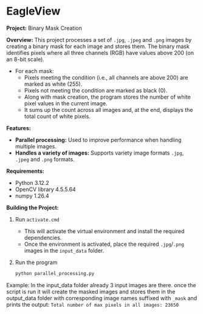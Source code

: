 # EagleView
**Project:** Binary Mask Creation

**Overview:**
This project processes a set of `.jpg`, `.jpeg` and `.png` images by creating a binary mask for each image and stores them. The binary mask identifies pixels where all three channels (RGB) have values above 200 (on an 8-bit scale).

- For each mask:
  - Pixels meeting the condition (i.e., all channels are above 200) are marked as white (255).
  - Pixels not meeting the condition are marked as black (0).
  - Along with mask creation, the program stores the number of white pixel values in the current image.
  - It sums up the count across all images and, at the end, displays the total count of white pixels.

**Features:**
- **Parallel processing:** Used to improve performance when handling multiple images.
- **Handles a variety of images:** Supports variety image formats `.jpg`, `.jpeg` and `.png` formats.

**Requirements:**
- Python 3.12.2
- OpenCV library 4.5.5.64
- numpy 1.26.4

**Building the Project:**
1. Run `activate.cmd`
   - This will activate the virtual environment and install the required dependencies.
   - Once the environment is activated, place the required `.jpg`/`.png` images in the `input_data` folder.

2. Run the program
   ```bash
   python parallel_processing.py

Example:
    In the input_data folder already 3 input images are there. once the script is run it will create the masked images and stores them in the output_data folder with corresponding image names suffixed with `_mask` and prints the output: `Total number of max pixels in all images: 23650`